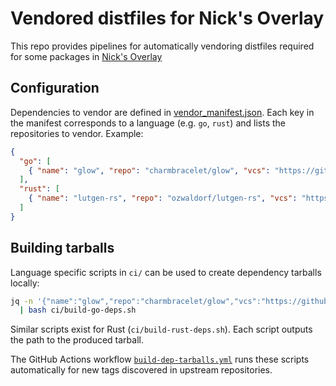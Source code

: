 # Vendored distfiles for Nick's Overlay

This repo provides pipelines for automatically vendoring distfiles required for some packages in [Nick's Overlay](https://github.com/peppapig450/nicks_repo)

## Configuration

Dependencies to vendor are defined in [vendor_manifest.json](config/vendor_manifest.json).  Each key in the manifest corresponds to a language (e.g. `go`, `rust`) and lists the repositories to vendor.  Example:

```json
{
  "go": [
    { "name": "glow", "repo": "charmbracelet/glow", "vcs": "https://github.com/charmbracelet/glow.git" }
  ],
  "rust": [
    { "name": "lutgen-rs", "repo": "ozwaldorf/lutgen-rs", "vcs": "https://github.com/ozwaldorf/lutgen-rs" }
  ]
}
```

## Building tarballs

Language specific scripts in `ci/` can be used to create dependency tarballs locally:

```bash
jq -n '{"name":"glow","repo":"charmbracelet/glow","vcs":"https://github.com/charmbracelet/glow.git","tag":"v1.4.1"}' \
  | bash ci/build-go-deps.sh
```

Similar scripts exist for Rust (`ci/build-rust-deps.sh`). Each script outputs the path to the produced tarball.

The GitHub Actions workflow [`build-dep-tarballs.yml`](.github/workflows/build-dep-tarballs.yml) runs these scripts automatically for new tags discovered in upstream repositories.
